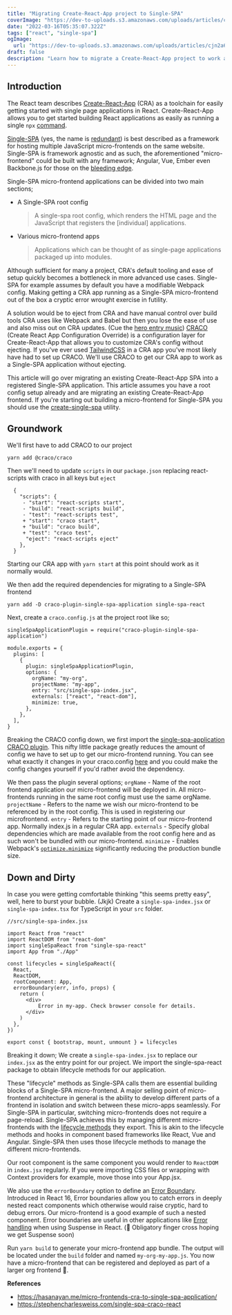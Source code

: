 ```yaml
---
title: "Migrating Create-React-App project to Single-SPA"
coverImage: "https://dev-to-uploads.s3.amazonaws.com/uploads/articles/cjn2a64heth7c019ancp.png"
date: "2022-03-16T05:35:07.322Z"
tags: ["react", "single-spa"]
ogImage:
  url: "https://dev-to-uploads.s3.amazonaws.com/uploads/articles/cjn2a64heth7c019ancp.png"
draft: false
description: "Learn how to migrate a Create-React-App project to work as a Single-SPA micro-frontend using CRACO, without ejecting from CRA's convenient tooling."
---
```


## Introduction

The React team describes [Create-React-App](https://reactjs.org/docs/create-a-new-react-app.html) (CRA) as a toolchain for easily getting started with single page applications in React. Create-React-App allows you to get started building React applications as easily as running a single `npx` [command](https://reactjs.org/docs/create-a-new-react-app.html#create-react-app).

[Single-SPA](https://spa.js.org) (yes, the name is [redundant](https://single-spa.js.org/docs/getting-started-overview#isnt-single-spa-sort-of-a-redundant-name)) is best described as a framework for hosting multiple JavaScript micro-frontends on the same website. Single-SPA is framework agnostic and as such, the aforementioned "micro-frontend" could be built with any framework; Angular, Vue, Ember even Backbone.js for those on the [bleeding edge](https://www.youtube.com/watch?v=RBgm7Zgv2dM).

Single-SPA micro-frontend applications can be divided into two main sections;

- A Single-SPA root config

  > A single-spa root config, which renders the HTML page and the JavaScript that registers the [individual] applications.

- Various micro-frontend apps
  > Applications which can be thought of as single-page applications packaged up into modules.

Although sufficient for many a project, CRA's default tooling and ease of setup quickly becomes a bottleneck in more advanced use cases. Single-SPA for example assumes by default you have a modifiable Webpack config. Making getting a CRA app running as a Single-SPA micro-frontend out of the box a cryptic error wrought exercise in futility.

A solution would be to eject from CRA and have manual control over build tools CRA uses like Webpack and Babel but then you lose the ease of use and also miss out on CRA updates.
(Cue the [hero entry music](https://www.youtube.com/watch?v=wqnt86xnocM&ab_channel=PrasadLomte)) [CRACO](https://github.com/gsoft-inc/craco) (Create React App Configuration Override) is a configuration layer for Create-React-App that allows you to customize CRA's config without ejecting. If you've ever used [TailwindCSS](https://tailwindcss.com/) in a CRA app you've most likely have had to set up CRACO. We'll use CRACO to get our CRA app to work as a Single-SPA application without ejecting.

This article will go over migrating an existing Create-React-App SPA into a registered Single-SPA application. This article assumes you have a root config setup already and are migrating an existing Create-React-App frontend. If you're starting out building a micro-frontend for Single-SPA you should use the [create-single-spa](https://single-spa.js.org/docs/getting-started-overview#quick-start) utility.

## Groundwork

We'll first have to add CRACO to our project

```
yarn add @craco/craco
```

Then we'll need to update `scripts` in our `package.json` replacing react-scripts with craco in all keys but `eject`

```
  {
    "scripts": {
     - "start": "react-scripts start",
     - "build": "react-scripts build",
     - "test": "react-scripts test",
     + "start": "craco start",
     + "build": "craco build",
     + "test": "craco test",
      "eject": "react-scripts eject"
    },
  }
```

Starting our CRA app with `yarn start` at this point should work as it normally would.

We then add the required dependencies for migrating to a Single-SPA frontend

```
yarn add -D craco-plugin-single-spa-application single-spa-react
```

Next, create a `craco.config.js` at the project root like so;

```
singleSpaApplicationPlugin = require("craco-plugin-single-spa-application")

module.exports = {
  plugins: [
    {
      plugin: singleSpaApplicationPlugin,
      options: {
        orgName: "my-org",
        projectName: "my-app",
        entry: "src/single-spa-index.jsx",
        externals: ["react", "react-dom"],
        minimize: true,
      },
    },
  ],
}
```

Breaking the CRACO config down, we first import the [single-spa-application CRACO plugin](https://github.com/hasanayan/craco-plugin-single-spa-application#craco-plugin-single-spa-application). This nifty little package greatly reduces the amount of config we have to set up to get our micro-frontend running. You can see what exactly it changes in your craco.config [here](https://github.com/hasanayan/craco-plugin-single-spa-application/blob/main/src/index.js) and you could make the config changes yourself if you'd rather avoid the dependency.

We then pass the plugin several options;
`orgName` - Name of the root frontend application our micro-frontend will be deployed in. All micro-frontends running in the same root config must use the same orgName.
`projectName` - Refers to the name we wish our micro-frontend to be referenced by in the root config. This is used in registering our microfrontend.
`entry` - Refers to the starting point of our micro-frontend app. Normally index.js in a regular CRA app.
`externals` - Specify global dependencies which are made available from the root config here and as such won't be bundled with our micro-frontend.
`minimize` - Enables Webpack's [`optimize.minimize`](https://webpack.js.org/configuration/optimization/#optimizationminimize) significantly reducing the production bundle size.

## Down and Dirty

In case you were getting comfortable thinking "this seems pretty easy", well, here to burst your bubble. (Jkjk) Create a `single-spa-index.jsx` or ` single-spa-index.tsx` for TypeScript in your `src` folder.

```
//src/single-spa-index.jsx

import React from "react"
import ReactDOM from "react-dom"
import singleSpaReact from "single-spa-react"
import App from "./App"

const lifecycles = singleSpaReact({
  React,
  ReactDOM,
  rootComponent: App,
  errorBoundary(err, info, props) {
    return (
      <div>
          Error in my-app. Check browser console for details.
      </div>
    )
  },
})

export const { bootstrap, mount, unmount } = lifecycles
```

Breaking it down;
We create a `single-spa-index.jsx` to replace our `index.jsx` as the entry point for our project. We import the single-spa-react package to obtain lifecycle methods for our application.

These "lifecycle" methods as Single-SPA calls them are essential building blocks of a Single-SPA micro-frontend.
A major selling point of micro-frontend architecture in general is the ability to develop different parts of a frontend in isolation and switch between these micro-apps seamlessly.
For Single-SPA in particular, switching micro-frontends does not require a page-reload.
Single-SPA achieves this by managing different micro-frontends with the [lifecycle methods](https://single-spa.js.org/docs/module-types/#applications-have-managed-lifecycles) they export. This is akin to the lifecycle methods and hooks in component based frameworks like React, Vue and Angular. Single-SPA then uses those lifecycle methods to manage the different micro-frontends.

Our root component is the same component you would render to `ReactDOM` in `index.jsx` regularly. If you were importing CSS files or wrapping <App /> with Context providers for example, move those into your App.jsx.

We also use the `errorBoundary` option to define an [Error Boundary](https://reactjs.org/docs/error-boundaries.html). Introduced in React 16, Error boundaries allow you to catch errors in deeply nested react components which otherwise would raise cryptic, hard to debug errors. Our micro-frontend is a good example of such a nested component. Error boundaries are useful in other applications like [Error handling](https://reactjs.org/docs/concurrent-mode-suspense.html#handling-errors) when using Suspense in React. (🤞 Obligatory finger cross hoping we get Suspense soon)

Run `yarn build` to generate your micro-frontend app bundle. The output will be located under the `build` folder and named `my-org-my-app.js`. You now have a micro-frontend that can be registered and deployed as part of a larger org frontend 🎉.

**References**

- https://hasanayan.me/micro-frontends-cra-to-single-spa-application/
- https://stephencharlesweiss.com/single-spa-craco-react
